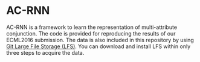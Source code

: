 # AC-RNN

AC-RNN is a framework to learn the representation of multi-attribute conjunction. The code is provided for reproducing the results of our  ECML2016 submission. The data is also included in this repository by using [Git Large File Storage (LFS)](https://git-lfs.github.com/). You can download and install LFS within only three steps to acquire the data.

